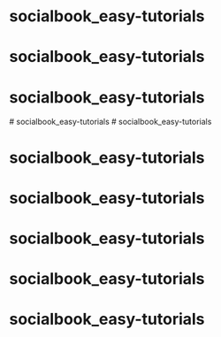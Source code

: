 # socialbook_easy-tutorials
# socialbook_easy-tutorials
# socialbook_easy-tutorials
#   s o c i a l b o o k _ e a s y - t u t o r i a l s  
 # socialbook_easy-tutorials
# socialbook_easy-tutorials
# socialbook_easy-tutorials
# socialbook_easy-tutorials
# socialbook_easy-tutorials
# socialbook_easy-tutorials
